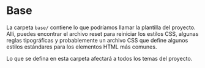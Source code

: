 # Base

La carpeta <code>base/</code> contiene lo que podríamos llamar la plantilla del proyecto. Allí, puedes encontrar el archivo reset para reiniciar los estilos CSS, algunas reglas tipográficas y probablemente un archivo CSS que define algunos estilos estándares para los elementos HTML más comunes.

Lo que se defina en esta carpeta afectará a todos los temas del proyecto.
